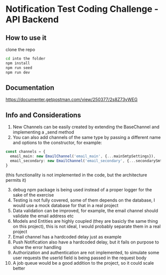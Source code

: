 # Notification Test Coding Challenge - API Backend

## How to use it

clone the repo

```bash
cd into the folder
npm install
npm run seed
npm run dev
```

## Documentation

https://documenter.getpostman.com/view/250377/2s8Z73yWEG

## Info and Considerations

1. New Channels can be easily created by extending the BaseChannel and implementing a _send method
2. You can also add channels of the same type by passing a different name and options to the constructor, for example:

```ts
const channels = {
  email_main: new EmailChannel('email_main', {...mainSmtpSettings}),
  email_secondary: new EmailChannel('email_secondary', {...secondarySmtpSettings})
} 
```
(this functionality is not implemented in the code, but the architecture permits it)

3. debug npm package is being used instead of a proper logger for the sake of the exercise
4. Testing is not fully covered, some of them depends on the database, I would use a mock database for that in a real project
5. Data validation can be improved, for example, the email channel should validate the email address etc
6. Models and Entities are highly coupled (they are basicly the same thing on this project), this is not ideal, I would probably separate them in a real project
7. Email channel has a hardcoded delay just as example
8. Push Notification also have a hardcoded delay, but it fails on purpose to show the error handling
9. Authorization and authentication are not implemented, to simulate some user requests the userId field is being passed in the request body
10. A job queue would be a good addition to the project, so it could scale better
